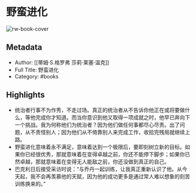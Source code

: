 # 野蛮进化

![rw-book-cover](https://weread-1258476243.file.myqcloud.com/weread/cover/1/YueWen_37699777/s_YueWen_37699777.jpg)

## Metadata
- Author: [[蒂姆·S.格罗弗 莎莉·莱塞·温克]]
- Full Title: 野蛮进化
- Category: #books

## Highlights
- 统治者行事不为作秀，不走过场。真正的统治者从不告诉你他正在或将要做什么，等他完成你才知道。而当你意识到他又取得一项成就之时，他早已奔向下一个挑战。我为何称他们为统治者？因为他们做任何事都尽心尽责。出了问题，从不责怪别人；因为他们从不倚靠别人来完成工作，收拾完残局就继续上路。
- 野蛮进化意味着永不满足，意味着达到一个极限后，要即刻树立新的目标。如果你已经很优秀，那就意味着在变得卓越之前，你还不能停下脚步；如果你已然卓越，那就意味着在变得无人能敌之前，你还没做到真正的自己。
- 巴克利日后接受采访时说：“与乔丹一起训练，让我真正重新认识了他。从今天起，我不会再羡慕他的天赋，因为他的成功更多是通过常人难以想象的刻苦训练换来的。”
